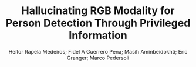 ---
paperId: 54
author: Heitor Rapela Medeiros; Fidel A Guerrero Pena; Masih Aminbeidokhti; Eric Granger; Marco Pedersoli
publicationauthor: Medeiros, H. P. et al.
title: Hallucinating RGB Modality for Person Detection Through Privileged Information
pdf: Heitor_Medeiros.pdf
poster: Heitor_Medeiros_Poster.pdf
type: Poster
topic: Representation Learning
subtopic: Transfer/ low-shot/ continual/ long-tail learning  
link: https://research.latinxinai.org/papers/cvpr/2024/pdf/Heitor_Medeiros.pdf
conference: cvpr
year: 2024
tags: cvpr-2024-ea
location: Seattle WA, USA
---